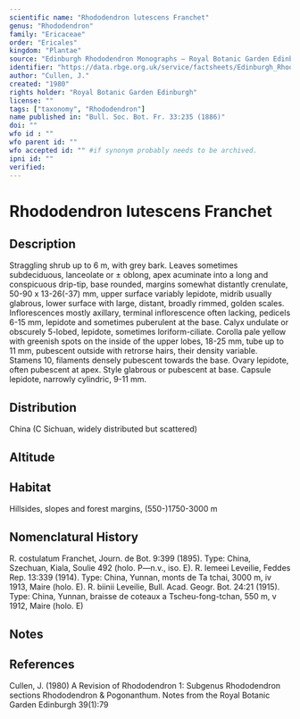 ```yaml
---
scientific name: "Rhododendron lutescens Franchet"
genus: "Rhododendron"
family: "Ericaceae"
order: "Ericales"
kingdom: "Plantae"
source: "Edinburgh Rhododendron Monographs – Royal Botanic Garden Edinburgh"
identifier: "https://data.rbge.org.uk/service/factsheets/Edinburgh_Rhododendron_Monographs.xhtml"
author: "Cullen, J."
created: "1980"
rights holder: "Royal Botanic Garden Edinburgh"
license: ""
tags: ["taxonomy", "Rhododendron"]
name published in: "Bull. Soc. Bot. Fr. 33:235 (1886)"
doi: ""
wfo id : ""
wfo parent id: ""
wfo accepted id: "" #if synonym probably needs to be archived.                      
ipni id: ""
verified:
---
```


                       

# Rhododendron lutescens Franchet

## Description
Straggling shrub up to 6 m, with grey bark. Leaves sometimes subdeciduous, lanceolate or ± oblong, apex acuminate into a long and conspicuous drip-tip, base rounded, margins somewhat distantly crenulate, 50-90 x 13-26(-37) mm, upper surface variably lepidote, midrib usually glabrous, lower surface with large, distant, broadly rimmed, golden scales. Inflorescences mostly axillary, terminal inflorescence often lacking, pedicels 6-15 mm, lepidote and sometimes puberulent at the base. Calyx undulate or obscurely 5-lobed, lepidote, sometimes loriform-ciliate. Corolla pale yellow with greenish spots on the inside of the upper lobes, 18-25 mm, tube up to 11 mm, pubescent outside with retrorse hairs, their density variable. Stamens 10, filaments densely pubescent towards the base. Ovary lepidote, often pubescent at apex. Style glabrous or pubescent at base. Capsule lepidote, narrowly cylindric, 9-11 mm.

## Distribution
China (C Sichuan, widely distributed but scattered)

## Altitude


## Habitat
Hillsides, slopes and forest margins, (550-)1750-3000 m

## Nomenclatural History
R. costulatum Franchet, Journ. de Bot. 9:399 (1895). Type: China, Szechuan, Kiala, Soulie 492 (holo. P—n.v., iso. E). R. lemeei Leveilie, Feddes Rep. 13:339 (1914). Type: China, Yunnan, monts de Ta tchai, 3000 m, iv 1913, Maire (holo. E). R. biinii Leveilie, Bull. Acad. Geogr. Bot. 24:21 (1915). Type: China, Yunnan, braisse de coteaux a Tscheu-fong-tchan, 550 m, v 1912, Maire (holo. E)
                       
## Notes


## References

Cullen, J. (1980) A Revision of Rhododendron 1: Subgenus Rhododendron sections Rhododendron & Pogonanthum. Notes from the Royal Botanic Garden Edinburgh 39(1):79
